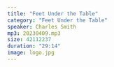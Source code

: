 ```yaml
---
title: "Feet Under the Table"
category: "Feet Under the Table"
speaker: Charles Smith
mp3: 20230409.mp3
size: 42112237
duration: "29:14"
image: logo.jpg
---
```

